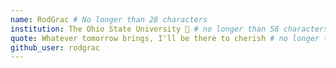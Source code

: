 ```yaml
---
name: RodGrac # No longer than 28 characters
institution: The Ohio State University 🚩 # no longer than 58 characters
quote: Whatever tomorrow brings, I'll be there to cherish # no longer than 100 characters, avoid using quotes(") to guarantee the format remains the same.
github_user: rodgrac
---
```

